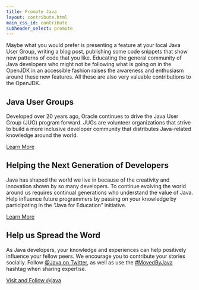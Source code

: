 ```yaml
---
title: Promote Java
layout: contribute.html
main_css_id: contribute
subheader_select: promote
---
```


Maybe what you would prefer is presenting a feature at your local Java User Group, writing a blog post, publishing some code snippets that show new patterns of code that you like. Educating the general community of Java developers who might not be following what is going on in the OpenJDK in an accessible fashion raises the awareness and enthusiasm around these new features. All these are also very valuable contributions to the OpenJDK.


## Java User Groups

Developed over 20 years ago, Oracle continues to drive the Java User Group (JUG) program forward. JUGs are volunteer organizations that strive to build a more inclusive developer community that distributes Java-related knowledge around the world.

<a href="/community/jugs/" class="btn btn-success" id="primary-button">Learn More</a>


## Helping the Next Generation of Developers

Java has shaped the world we live in because of the creativity and innovation shown by so many developers. To continue evolving the world around us requires continual generations who understand the value of Java. Help influence future programmers by passing on your knowledge by participating in the “Java for Education” initiative.

<a href="https://jcp.org/java-in-education" class="btn btn-success" id="primary-button">Learn More</a>



## Help us Spread the Word

As Java developers, your knowledge and experiences can help positively influence your fellow peers. We encourage you to contribute your stories socially. Follow [@Java on Twitter](https://twitter.com/java), as well as use the [#MovedByJava](https://twitter.com/search?q=%23MovedByJava&src=typed_query) hashtag when sharing expertise.

<a href="https://twitter.com/java" class="btn btn-success" id="primary-button">Visit and Follow @java</a>



